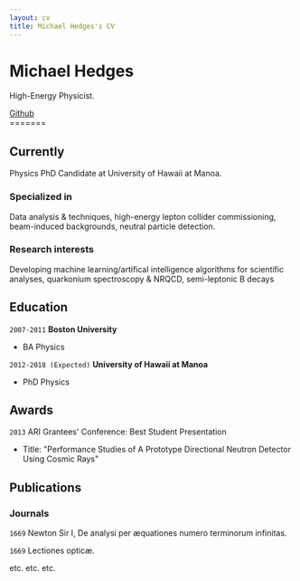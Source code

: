 ```yaml
---
layout: cv
title: Michael Hedges's CV
---
```



# Michael Hedges
High-Energy Physicist.

<div id="webaddress">
<a href="github.com/mhedges">Github</a>
</div>
=======

## Currently
Physics PhD Candidate at University of Hawaii at Manoa.

### Specialized in
Data analysis & techniques, high-energy lepton collider commissioning,
beam-induced backgrounds, neutral particle detection.


### Research interests

Developing machine learning/artifical intelligence algorithms for scientific
analyses, quarkonium spectroscopy & NRQCD, semi-leptonic B decays


## Education
`2007-2011`
__Boston University__

- BA Physics

`2012-2018 (Expected)`
__University of Hawaii at Manoa__

- PhD Physics


## Awards

`2013`
ARI Grantees' Conference: Best Student Presentation
- Title: "Performance Studies of A Prototype Directional Neutron Detector Using
Cosmic Rays"


## Publications

<!-- A list is also available [online](http://scholar.google.co.uk/citations?user=LTOTl0YAAAAJ) -->

### Journals

`1669`
Newton Sir I, De analysi per æquationes numero terminorum infinitas. 

`1669`
Lectiones opticæ.

etc. etc. etc.



<!-- ### Footer

Last updated: May 2013 -->

